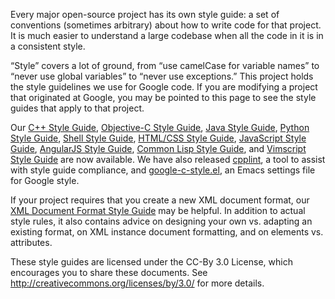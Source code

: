 Every major open-source project has its own style guide: a set of conventions (sometimes arbitrary) about how to write code for that project.  It is much easier to understand a large codebase when all the code in it is in a consistent style.

“Style” covers a lot of ground, from “use camelCase for variable names” to “never use global variables” to “never use exceptions.”  This project holds the style guidelines we use for Google code.  If you are modifying a project that originated at Google, you may be pointed to this page to see the style guides that apply to that project.

Our [C++ Style Guide](http://einverne.github.io/google-styleguide/cppguide.html), [Objective-C Style Guide](http://einverne.github.io/google-styleguide/objcguide.xml), [Java Style Guide](http://einverne.github.io/google-styleguide/javaguide.html), [Python Style Guide](http://einverne.github.io/google-styleguide/pyguide.html), [Shell Style Guide](http://einverne.github.io/google-styleguide/shell.xml), [HTML/CSS Style Guide](http://einverne.github.io/google-styleguide/htmlcssguide.xml),  [JavaScript Style Guide](http://einverne.github.io/google-styleguide/javascriptguide.xml), [AngularJS Style Guide](https://einverne.github.io/google-styleguide/angularjs-google-style.html), [Common Lisp Style Guide](http://einverne.github.io/google-styleguide/lispguide.xml), and [Vimscript Style Guide](http://einverne.github.io/google-styleguide/vimscriptguide.xml) are now available.  We have also released [cpplint](http://einverne.github.io/google-styleguide/cpplint), a tool to assist with style guide compliance, and [google-c-style.el](http://einverne.github.io/google-styleguide/google-c-style.el), an Emacs settings file for Google style.

If your project requires that you create a new XML document format, our [XML Document Format Style Guide](http://einverne.github.io/google-styleguide/xmlstyle.html) may be helpful.  In addition to actual style rules, it also contains advice on designing your own vs. adapting an existing format, on XML instance document formatting, and on elements vs. attributes.

These style guides are licensed under the CC-By 3.0 License, which encourages you to share these documents. See http://creativecommons.org/licenses/by/3.0/ for more details.
